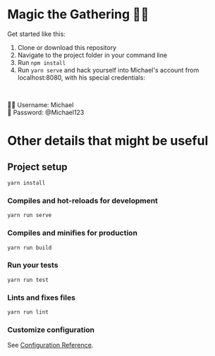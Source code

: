 # Magic the Gathering 🧙‍♂️

Get started like this: 

1. Clone or download this repository
2. Navigate to the project folder in your command line
3. Run `npm install`
4. Run `yarn serve` and hack yourself into Michael's account from localhost:8080, with his special credentials:
<br />

👨‍💼 Username: Michael <br />
🔑 Password: @Michael123

# Other details that might be useful

## Project setup
```
yarn install
```

### Compiles and hot-reloads for development
```
yarn run serve
```

### Compiles and minifies for production
```
yarn run build
```

### Run your tests
```
yarn run test
```

### Lints and fixes files
```
yarn run lint
```

### Customize configuration
See [Configuration Reference](https://cli.vuejs.org/config/).
